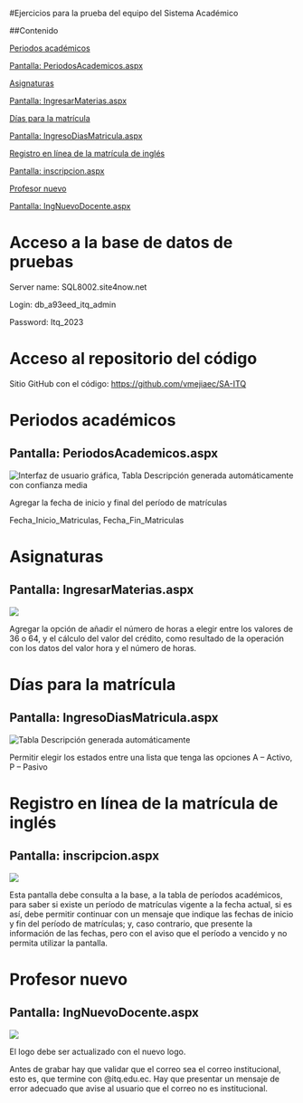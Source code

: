 #Ejercicios para la prueba del equipo del Sistema Académico

##Contenido

[Periodos académicos](#periodos-académicos)

[Pantalla: PeriodosAcademicos.aspx](#pantalla-periodosacademicosaspx)

[Asignaturas](#asignaturas)

[Pantalla: IngresarMaterias.aspx](#pantalla-ingresarmateriasaspx)

[Días para la matrícula](#días-para-la-matrícula)

[Pantalla: IngresoDiasMatricula.aspx](#pantalla-ingresodiasmatriculaaspx)

[Registro en línea de la matrícula de inglés](#registro-en-línea-de-la-matrícula-de-inglés)

[Pantalla: inscripcion.aspx](#pantalla-inscripcionaspx)

[Profesor nuevo](#profesor-nuevo)

[Pantalla: IngNuevoDocente.aspx](#pantalla-ingnuevodocenteaspx)

# Acceso a la base de datos de pruebas

Server name: SQL8002.site4now.net

Login: db_a93eed_itq_admin

Password: Itq_2023

# Acceso al repositorio del código

Sitio GitHub con el código: <https://github.com/vmejiaec/SA-ITQ>

# Periodos académicos

## Pantalla: PeriodosAcademicos.aspx

![Interfaz de usuario gráfica, Tabla Descripción generada automáticamente con confianza media](media/5b451309ba8912232d7bed64e3649372.png)

Agregar la fecha de inicio y final del período de matrículas

Fecha_Inicio_Matriculas, Fecha_Fin_Matriculas

# Asignaturas

## Pantalla: IngresarMaterias.aspx

![](media/a981b127bc2c7a5413d746d20751f54c.png)

Agregar la opción de añadir el número de horas a elegir entre los valores de 36 o 64, y el cálculo del valor del crédito, como resultado de la operación con los datos del valor hora y el número de horas.

# Días para la matrícula

## Pantalla: IngresoDiasMatricula.aspx

![Tabla Descripción generada automáticamente](media/389ea91a658cc6bd2ebf1688402ab77a.png)

Permitir elegir los estados entre una lista que tenga las opciones A – Activo, P – Pasivo

# Registro en línea de la matrícula de inglés

## Pantalla: inscripcion.aspx

![](media/fafea90fd7299249a844cb6b0e7c9581.png)

Esta pantalla debe consulta a la base, a la tabla de períodos académicos, para saber si existe un período de matrículas vigente a la fecha actual, si es así, debe permitir continuar con un mensaje que indique las fechas de inicio y fin del período de matrículas; y, caso contrario, que presente la información de las fechas, pero con el aviso que el período a vencido y no permita utilizar la pantalla.

# Profesor nuevo

## Pantalla: IngNuevoDocente.aspx

![](media/02776b7cb4d656274b967f37d4e23bb0.png)

El logo debe ser actualizado con el nuevo logo.

Antes de grabar hay que validar que el correo sea el correo institucional, esto es, que termine con @itq.edu.ec. Hay que presentar un mensaje de error adecuado que avise al usuario que el correo no es institucional.
